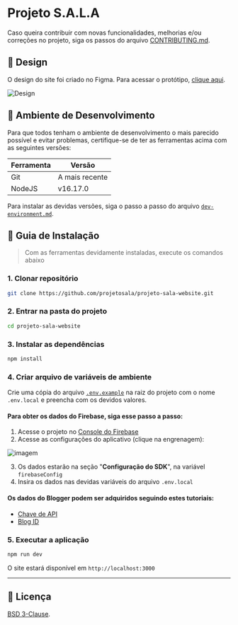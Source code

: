 # Projeto S.A.L.A

Caso queira contribuir com novas funcionalidades, melhorias e/ou correções no projeto, siga os passos do arquivo [CONTRIBUTING.md](./.github/doc/CONTRIBUTING.md).

## :art: Design
O design do site foi criado no Figma. Para acessar o protótipo, [clique aqui](https://figma.com/file/F4AeiLaW8Yi7zr4eCuLtpX/Website).

![Design](https://user-images.githubusercontent.com/63798776/182034441-79c018d4-ccbb-45be-b306-1311de042d04.png)

## :wrench: Ambiente de Desenvolvimento
Para que todos tenham o ambiente de desenvolvimento o mais parecido possível e evitar problemas, certifique-se de ter as ferramentas acima com as seguintes versões:

| Ferramenta | Versão |
| --- | --- |
| Git | A mais recente |
| NodeJS | v16.17.0 |

Para instalar as devidas versões, siga o passo a passo do arquivo [`dev-environment.md`](./.github/doc/dev-environment.md).

## :compass: Guia de Instalação
> Com as ferramentas devidamente instaladas, execute os comandos abaixo

### **1. Clonar repositório**
```bash
git clone https://github.com/projetosala/projeto-sala-website.git
```

### **2. Entrar na pasta do projeto**
```bash
cd projeto-sala-website
```

### **3. Instalar as dependências**
```bash
npm install
```

### **4. Criar arquivo de variáveis de ambiente**
Crie uma cópia do arquivo [`.env.example`](./.env.example) na raiz do projeto com o nome `.env.local` e preencha com os devidos valores.

#### Para obter os dados do Firebase, siga esse passo a passo:

1. Acesse o projeto no [Console do Firebase](https://console.firebase.google.com/project/projetosalabox/)
2. Acesse as configurações do aplicativo (clique na engrenagem):

![imagem](https://user-images.githubusercontent.com/40719464/192124820-c05fd3ee-e716-470d-a665-7b5a39948cc5.png)

3. Os dados estarão na seção "**Configuração do SDK**", na variável `firebaseConfig`
4. Insira os dados nas devidas variáveis do arquivo `.env.local`

#### Os dados do Blogger podem ser adquiridos seguindo estes tutoriais:

- [Chave de API](https://developers.google.com/blogger/docs/3.0/using#APIKey)
- [Blog ID](https://subinsb.com/how-to-find-blogger-blog-id/)

### **5. Executar a aplicação**
```bash
npm run dev
```

O site estará disponível em `http://localhost:3000`

---

## :page_facing_up: Licença

[BSD 3-Clause](./LICENSE).
